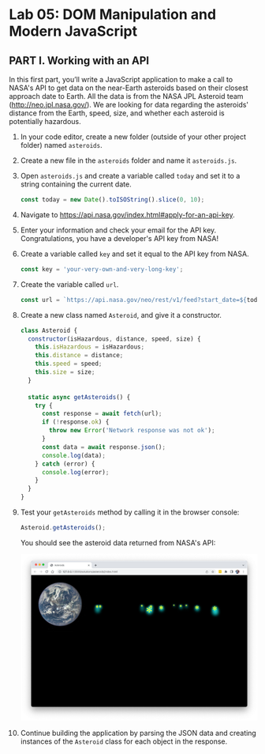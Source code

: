 # Lab 05: DOM Manipulation and Modern JavaScript

## PART I. Working with an API

In this first part, you’ll write a JavaScript application to make a call to NASA's API to get data on the near-Earth asteroids based on their closest approach date to Earth. All the data is from the NASA JPL Asteroid team (<http://neo.jpl.nasa.gov/>). We are looking for data regarding the asteroids' distance from the Earth, speed, size, and whether each asteroid is potentially hazardous.

1. In your code editor, create a new folder (outside of your other project folder) named `asteroids`.

2. Create a new file in the `asteroids` folder and name it `asteroids.js`.

3. Open `asteroids.js` and create a variable called `today` and set it to a string containing the current date.

   ```javascript
   const today = new Date().toISOString().slice(0, 10);
   ```

4. Navigate to <https://api.nasa.gov/index.html#apply-for-an-api-key>.

5. Enter your information and check your email for the API key. Congratulations, you have a developer's API key from NASA!

6. Create a variable called `key` and set it equal to the API key from NASA.

   ```javascript
   const key = 'your-very-own-and-very-long-key';
   ```

7. Create the variable called `url`.

   ```javascript
   const url = `https://api.nasa.gov/neo/rest/v1/feed?start_date=${today}&api_key=${key}`;
   ```

8. Create a new class named `Asteroid`, and give it a constructor.

   ```javascript
   class Asteroid {
     constructor(isHazardous, distance, speed, size) {
       this.isHazardous = isHazardous;
       this.distance = distance;
       this.speed = speed;
       this.size = size;
     }

     static async getAsteroids() {
       try {
         const response = await fetch(url);
         if (!response.ok) {
           throw new Error('Network response was not ok');
         }
         const data = await response.json();
         console.log(data);
       } catch (error) {
         console.log(error);
       }
     }
   }
   ```

9. Test your `getAsteroids` method by calling it in the browser console:

   ```javascript
   Asteroid.getAsteroids();
   ```

   You should see the asteroid data returned from NASA's API:

   ![NASA API response showing asteroid data](images/lab05f001.png)

10. Continue building the application by parsing the JSON data and creating instances of the `Asteroid` class for each object in the response.
